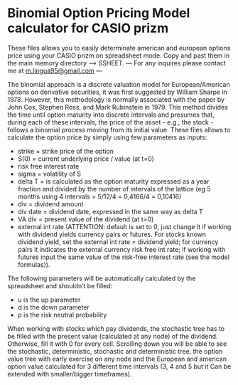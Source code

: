 # Binomial Option Pricing Model calculator for CASIO prizm
These files allows you to easily determinate american and european options price using your CASIO prizm on spreadsheet mode.  Copy and past them in the main memory directory —> SSHEET. 
— For any inquires please contact me at m.lingua95@gmail.com —


The binomial approach is a discrete valuation model for European/American options on derivative securities, it was first suggested by William Sharpe in 1978. However, this methodology is normally associated with the paper by John Cox, Stephen Ross, and Mark Rubinstein in 1979.  This method divides the time until option maturity into discrete intervals and presumes that, during each of these intervals, the price of the asset - e.g., the stock - follows a binomial process moving from its initial value. These files allows to calculate the option price by simply using few parameters as inputs:

- strike = strike price of the option
- S(0) = current underlying price / value (at t=0)
- risk free interest rate
- sigma = volatility of S
- delta T = is calculated as the option maturity expressed as a year fraction and divided by the number of intervals of the lattice (eg 5 months using 4 intervals = 5/12/4 = 0,4166/4 = 0,10416)
- div = dividend amount
- div date = dividend date, expressed in the same way as delta T
- VA div = present value of the dividend (at t=0)
- external int rate (ATTENTION: default is set to 0, just change it if working with dividend yields currency pairs or futures. For stocks known dividend yield, set the external int rate = dividend yield; for currency pairs it indicates the external currency risk free int rate; if working with futures input the same value of the risk-free interest rate (see the model formulas)).

The following parameters will be automatically calculated by the spreadsheet and shouldn’t be filled:
- u is the up parameter
- d is the down parameter
- p is the risk neutral probability

When working with stocks which pay dividends, the stochastic tree has to be filled with the present value (calculated at any node) of the dividend. Otherwise, fill it with 0 for every cell. 
Scrolling down you will be able to see the stochastic, deterministic, stochastic and deterministic tree, the option value tree with early exercise on any node and the European and american option value calculated for 3 different time intervals (3, 4 and 5 but it Can be extended with smaller/bigger timeframes).
